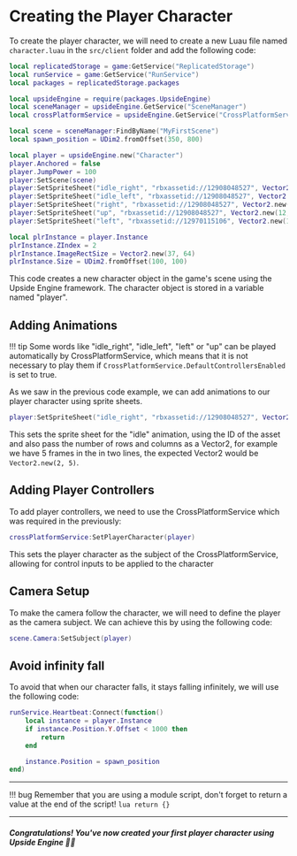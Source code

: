 # Creating the Player Character
To create the player character, we will need to create a new Luau file named `character.luau` in the `src/client` folder and add the following code:

```lua
local replicatedStorage = game:GetService("ReplicatedStorage")
local runService = game:GetService("RunService")
local packages = replicatedStorage.packages

local upsideEngine = require(packages.UpsideEngine)
local sceneManager = upsideEngine.GetService("SceneManager")
local crossPlatformService = upsideEngine.GetService("CrossPlatformService")

local scene = sceneManager:FindByName("MyFirstScene")
local spawn_position = UDim2.fromOffset(350, 800)

local player = upsideEngine.new("Character")
player.Anchored = false
player.JumpPower = 100
player:SetScene(scene)
player:SetSpriteSheet("idle_right", "rbxassetid://12908048527", Vector2.new(12, 1))
player:SetSpriteSheet("idle_left", "rbxassetid://12908048527", Vector2.new(12, 1))
player:SetSpriteSheet("right", "rbxassetid://12908048527", Vector2.new(12, 1))
player:SetSpriteSheet("up", "rbxassetid://12908048527", Vector2.new(12, 1))
player:SetSpriteSheet("left", "rbxassetid://12970115106", Vector2.new(12, 1))

local plrInstance = player.Instance
plrInstance.ZIndex = 2
plrInstance.ImageRectSize = Vector2.new(37, 64)
plrInstance.Size = UDim2.fromOffset(100, 100)
```
This code creates a new character object in the game's scene using the Upside Engine framework. The character object is stored in a variable named "player".

## Adding Animations
!!! tip
	Some words like "idle_right", "idle_left", "left" or "up" can be played automatically by CrossPlatformService, which means that it is not necessary to play them if `CrossPlatformService.DefaultControllersEnabled` is set to true.

As we saw in the previous code example, we can add animations to our player character using sprite sheets.
```lua
player:SetSpriteSheet("idle_right", "rbxassetid://12908048527", Vector2.new(1, 12))
```

This sets the sprite sheet for the "idle" animation, using the ID of the asset and also pass the number of rows and columns as a Vector2, for example we have 5 frames in the in two lines, the expected Vector2 would be `Vector2.new(2, 5)`.

## Adding Player Controllers
To add player controllers, we need to use the CrossPlatformService which was required in the previously:

```lua
crossPlatformService:SetPlayerCharacter(player)
```
This sets the player character as the subject of the CrossPlatformService, allowing for control inputs to be applied to the character

## Camera Setup
To make the camera follow the character, we will need to define the player as the camera subject. We can achieve this by using the following code:

```lua
scene.Camera:SetSubject(player)
```

## Avoid infinity fall
To avoid that when our character falls, it stays falling infinitely, we will use the following code:

```lua
runService.Heartbeat:Connect(function()
	local instance = player.Instance
	if instance.Position.Y.Offset < 1000 then
		return
	end

	instance.Position = spawn_position
end)
```
___

!!! bug
	Remember that you are using a module script, don't forget to return a value at the end of the script!
	```lua
	return {}
	```

___
##### Congratulations! You've now created your first player character using Upside Engine 🎉🎉 